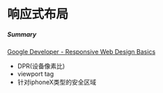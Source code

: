 <h1>响应式布局</h1>
<h5>Summary</h5>
<a href="https://developers.google.com/web/fundamentals/design-and-ux/responsive">Google Developer - Responsive Web Design Basics</a>
<ul>
  <li>DPR(设备像素比)</li>
  <li>viewport tag</li>
  <li>针对iphoneX类型的安全区域</li>
</ul>
